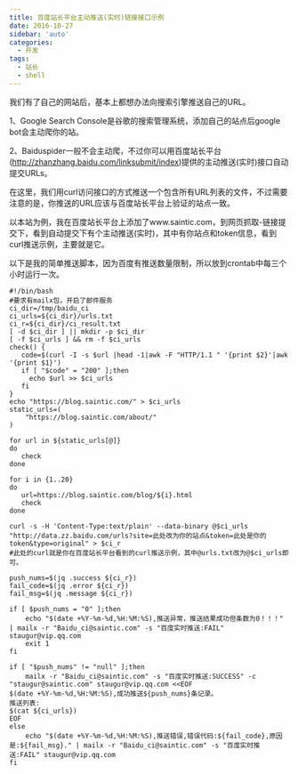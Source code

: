 ```yaml
---
title: 百度站长平台主动推送(实时)链接接口示例
date: 2016-10-27
sidebar: 'auto'
categories:
  - 开发
tags:
  - 站长
  - shell
---
```


我们有了自己的网站后，基本上都想办法向搜索引擎推送自己的URL。

1、Google Search Console是谷歌的搜索管理系统，添加自己的站点后google bot会主动爬你的站。

2、Baiduspider一般不会主动爬，不过你可以用百度站长平台\(<http://zhanzhang.baidu.com/linksubmit/index>\)提供的主动推送\(实时\)接口自动提交URLs。

  

在这里，我们用curl访问接口的方式推送一个包含所有URL列表的文件，不过需要注意的是，你推送的URL应该与百度站长平台上验证的站点一致。

以本站为例，我在百度站长平台上添加了www.saintic.com，到网页抓取-链接提交下，看到自动提交下有个主动推送\(实时\)，其中有你站点和token信息，看到curl推送示例，主要就是它。

以下是我的简单推送脚本，因为百度有推送数量限制，所以放到crontab中每三个小时运行一次。

```
#!/bin/bash
#要求有mailx包，开启了邮件服务
ci_dir=/tmp/baidu_ci
ci_urls=${ci_dir}/urls.txt
ci_r=${ci_dir}/ci_result.txt
[ -d $ci_dir ] || mkdir -p $ci_dir
[ -f $ci_urls ] && rm -f $ci_urls
check() {
   code=$(curl -I -s $url |head -1|awk -F "HTTP/1.1 " '{print $2}'|awk '{print $1}')
   if [ "$code" = "200" ];then
     echo $url >> $ci_urls
   fi
}
echo "https://blog.saintic.com/" > $ci_urls
static_urls=(
    "https://blog.saintic.com/about/"
)

for url in ${static_urls[@]}
do
   check
done 

for i in {1..20}
do
   url=https://blog.saintic.com/blog/${i}.html
   check
done

curl -s -H 'Content-Type:text/plain' --data-binary @$ci_urls "http://data.zz.baidu.com/urls?site=此处改为你的站点&token=此处是你的token&type=original" > $ci_r
#此处的curl就是你在百度站长平台看到的curl推送示例，其中@urls.txt改为@$ci_urls即可。

push_nums=$(jq .success ${ci_r})
fail_code=$(jq .error ${ci_r})
fail_msg=$(jq .message ${ci_r})

if [ $push_nums = "0" ];then
    echo "$(date +%Y-%m-%d,%H:%M:%S),推送异常，推送结果成功但条数为0！！！" | mailx -r "Baidu_ci@saintic.com" -s "百度实时推送:FAIL" staugur@vip.qq.com
    exit 1
fi

if [ "$push_nums" != "null" ];then
    mailx -r "Baidu_ci@saintic.com" -s "百度实时推送:SUCCESS" -c "staugur@saintic.com" staugur@vip.qq.com <<EOF
$(date +%Y-%m-%d,%H:%M:%S),成功推送${push_nums}条记录。
推送列表:
$(cat ${ci_urls})
EOF
else
    echo "$(date +%Y-%m-%d,%H:%M:%S),推送错误,错误代码:${fail_code},原因是:${fail_msg}." | mailx -r "Baidu_ci@saintic.com" -s "百度实时推送:FAIL" staugur@vip.qq.com
fi
```
